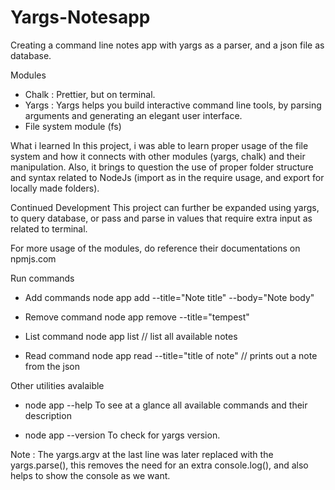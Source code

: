 <!-- https://github.com/Haybuka/Yargs-Notesapp.git -->

# Yargs-Notesapp
Creating a command line notes app with yargs as a parser, and a json file as database.

Modules
- Chalk : Prettier,  but on terminal.
- Yargs : Yargs helps you build interactive command line tools, by parsing arguments and generating an elegant user interface.
- File system module (fs)

What i learned
   In this project, i was able to learn proper usage of the file system and how it connects with other modules (yargs, chalk) and their manipulation. Also, it brings to question the use of proper folder structure and syntax related to NodeJs (import as in the require usage, and export for locally made folders).

Continued Development
   This project can further be expanded using yargs, to query database, or pass and parse in values that require extra input as related to terminal.

For more usage of the modules, do reference their documentations on npmjs.com

Run commands
  
  - Add commands
    node app add --title="Note title" --body="Note body"

  - Remove command
    node app remove --title="tempest"

  - List command
    node app list 
      // list all available notes
    
  - Read command
    node app read --title="title of note"
      // prints out a note from the json


Other utilities avalaible
   - node app --help
      To see at a glance all available commands and their description

   - node app --version
     To check for yargs version.


Note :
   The yargs.argv at the last line was later replaced with the yargs.parse(), this removes the need for an extra console.log(), and also helps to show the console as we want.